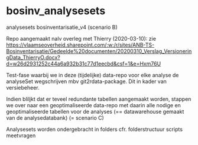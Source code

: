 # bosinv_analysesets
analysesets bosinventarisatie_v4 (scenario B)

Repo aangemaakt nalv overleg met Thierry (2020-03-10): zie https://vlaamseoverheid.sharepoint.com/:w:/r/sites/ANB-TS-Bosinventarisatie/Gedeelde%20documenten/20200310_Verslag_VersioneringData_ThierryO.docx?d=w26d2931252c44a6a932b31c77d1eecbd&csf=1&e=Hxm76U

Test-fase waarbij we in deze (tijdelijke) data-repo voor elke analyse de analyseSet wegschrijven mbv git2rdata-package.
Dit in kader van versiebeheer.

Indien bliljkt dat er teveel redundante tabellen aangemaakt worden, stappen we over naar een geoptimaliseerde data-repo met daarin alle nodige en geoptimaliseerde tabellen voor de analyses (== datawarehouse gemaakt van de analysedatabank)  (= scenario C)

Analysesets worden ondergebracht in folders cfr. folderstructuur scripts meetvragen

